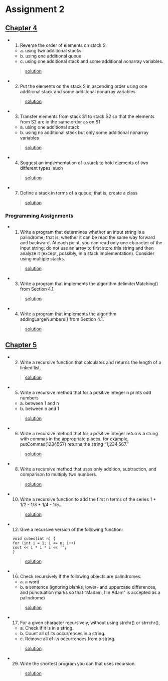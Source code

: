 # Assignment 2


## [Chapter 4](https://github.com/nkteaching/assignment-2-vonderchild/tree/master/chapter4)

- 1. Reverse the order of elements on stack S
    - a. using two additional stacks
    - b. using one additional queue
    - c. using one additional stack and some additional nonarray variables.     
    >[solution](https://github.com/nkteaching/assignment-2-vonderchild/blob/master/chapter4/question1.cpp)
    
- 2. Put the elements on the stack S in ascending order using one additional stack and
some additional nonarray variables.
    >[solution](https://github.com/nkteaching/assignment-2-vonderchild/blob/master/chapter4/question2.cpp)
    
- 3. Transfer elements from stack S1 to stack S2 so that the elements from S2 are in the
same order as on S1
    - a. using one additional stack
    - b. using no additional stack but only some additional nonarray variables
    >[solution](https://github.com/nkteaching/assignment-2-vonderchild/blob/master/chapter4/question3.cpp)

- 4. Suggest an implementation of a stack to hold elements of two different types, such
    >[solution](https://github.com/nkteaching/assignment-2-vonderchild/blob/master/chapter4/question4.cpp)

- 7. Define a stack in terms of a queue; that is, create a class
    >[solution](https://github.com/nkteaching/assignment-2-vonderchild/blob/master/chapter4/question7.cpp)

### Programming Assignments

- 1. Write a program that determines whether an input string is a palindrome; that is,
whether it can be read the same way forward and backward. At each point, you can
read only one character of the input string; do not use an array to first store this
string and then analyze it (except, possibly, in a stack implementation). Consider
using multiple stacks.
    >[solution](https://github.com/nkteaching/assignment-2-vonderchild/blob/master/chapter4/programming-assignments/question1.cpp)

- 3. Write a program that implements the algorithm delimiterMatching() from
Section 4.1.
    >[solution](https://github.com/nkteaching/assignment-2-vonderchild/blob/master/chapter4/programming-assignments/question3.cpp)

- 4. Write a program that implements the algorithm addingLargeNumbers() from
Section 4.1.
    >[solution](https://github.com/nkteaching/assignment-2-vonderchild/blob/master/chapter4/programming-assignments/question4.cpp)

## [Chapter 5](https://github.com/nkteaching/assignment-2-vonderchild/tree/master/chapter5)

- 2. Write a recursive function that calculates and returns the length of a linked list.
    >[solution](https://github.com/nkteaching/assignment-2-vonderchild/blob/master/chapter5/question2.cpp)

- 5. Write a recursive method that for a positive integer n prints odd numbers
    - a. between 1 and n
    - b. between n and 1
    >[solution](https://github.com/nkteaching/assignment-2-vonderchild/blob/master/chapter5/question5.cpp)
    
- 6. Write a recursive method that for a positive integer returns a string with commas
in the appropriate places, for example, putCommas(1234567) returns the string
“1,234,567.”
    >[solution](https://github.com/nkteaching/assignment-2-vonderchild/blob/master/chapter5/question6.cpp)

- 8. Write a recursive method that uses only addition, subtraction, and comparison to
multiply two numbers.
    >[solution](https://github.com/nkteaching/assignment-2-vonderchild/blob/master/chapter5/question8.cpp)

- 10. Write a recursive function to add the first n terms of the series 
1 + 1/2 - 1/3 + 1/4 - 1/5...
    >[solution](https://github.com/nkteaching/assignment-2-vonderchild/blob/master/chapter5/question10.cpp)
    
- 12. Give a recursive version of the following function:
    ```
    void cubes(int n) {
    for (int i = 1; i <= n; i++)
    cout << i * i * i << ’’;
    }
    ```
    >[solution](https://github.com/nkteaching/assignment-2-vonderchild/blob/master/chapter5/question12.cpp)
    
- 16. Check recursively if the following objects are palindromes:
    - a. a word
    - b. a sentence (ignoring blanks, lower- and uppercase differences, and punctuation
marks so that “Madam, I’m Adam” is accepted as a palindrome)
    >[solution](https://github.com/nkteaching/assignment-2-vonderchild/blob/master/chapter5/question16.cpp)
    
- 17. For a given character recursively, without using strchr() or strrchr(),
    - a. Check if it is in a string.
    - b. Count all of its occurrences in a string.
    - c. Remove all of its occurrences from a string.
    >[solution](https://github.com/nkteaching/assignment-2-vonderchild/blob/master/chapter5/question17.cpp)

- 29. Write the shortest program you can that uses recursion.
    >[solution](https://github.com/nkteaching/assignment-2-vonderchild/blob/master/chapter5/question29.cpp)
